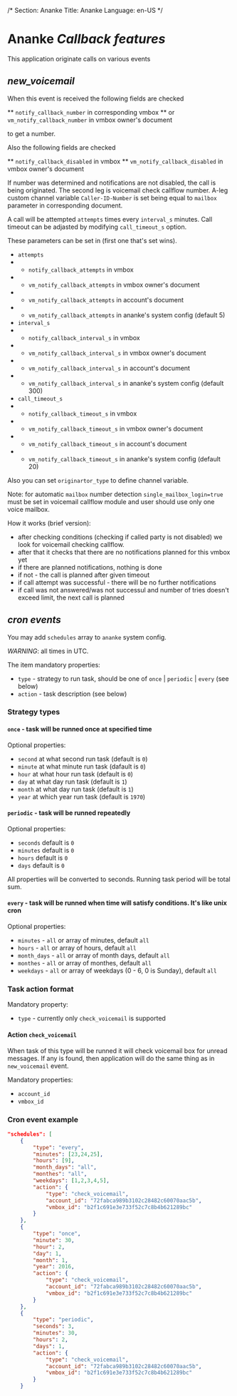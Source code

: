 /*
Section: Ananke
Title: Ananke
Language: en-US
*/

# Ananke *Callback features*

This application originate calls on various events

## *new_voicemail*

When this event is received the following fields are checked

** `notify_callback_number` in corresponding vmbox
** or `vm_notify_callback_number` in vmbox owner's document

to get a number.

Also the following fields are checked

** `notify_callback_disabled` in vmbox
** `vm_notify_callback_disabled` in vmbox owner's document

If number was determined and notifications are not disabled, the call is being originated. The second leg is voicemail check callflow number.
A-leg custom channel variable `Caller-ID-Number` is set being equal to `mailbox` parameter in corresponding document.

A call will be attempted `attempts` times every `interval_s` minutes. Call timeout can be adjasted by modifying `call_timeout_s` option.

These parameters can be set in (first one that's set wins).

* `attempts`
* * `notify_callback_attempts` in vmbox
* * `vm_notify_callback_attempts` in vmbox owner's document
* * `vm_notify_callback_attempts` in account's document
* * `vm_notify_callback_attempts` in ananke's system config (default 5)
* `interval_s`
* * `notify_callback_interval_s` in vmbox
* * `vm_notify_callback_interval_s` in vmbox owner's document
* * `vm_notify_callback_interval_s` in account's document
* * `vm_notify_callback_interval_s` in ananke's system config (default 300)
* `call_timeout_s`
* * `notify_callback_timeout_s` in vmbox
* * `vm_notify_callback_timeout_s` in vmbox owner's document
* * `vm_notify_callback_timeout_s` in account's document
* * `vm_notify_callback_timeout_s` in ananke's system config (default 20)

Also you can set `originartor_type` to define channel variable.

Note: for automatic  `mailbox` number detection `single_mailbox_login=true` must be set in voicemail callflow module and user should use only one voice mailbox.

How it works (brief version):
- after checking conditions (checking if called party is not disabled) we look for voicemail checking callflow.
- after that it checks that there are no notifications planned for this vmbox yet
- if there are planned notifications, nothing is done
- if not - the call is planned after given timeout
- if call attempt was successful - there will be no further notifications
- if call was not answered/was not successul and number of tries doesn't exceed limit, the next call is planned

## *cron events*

You may add `schedules` array to `ananke` system config.

*WARNING*: all times in UTC.

The item mandatory properties:

* `type` - strategy to run task, should be one of `once` | `periodic` | `every` (see below)
* `action` - task description (see below)

### Strategy types

#### `once` - task will be runned once at specified time

Optional properties:

* `second` at what second run task (default is `0`)
* `minute` at what minute run task (dafault is `0`)
* `hour` at what hour run task (default is `0`)
* `day` at what day run task (default is `1`)
* `month` at what day run task (default is `1`)
* `year` at which year run task (default is `1970`)

#### `periodic` - task will be runned repeatedly

Optional properties:

* `seconds` default is `0`
* `minutes` default is `0`
* `hours` default is `0`
* `days` default is `0`

All properties will be converted to seconds. Running task period will be total sum.

#### `every` - task will be runned when time will satisfy conditions. It's like unix cron

Optional properties:

* `minutes` - `all` or array of minutes, default `all`
* `hours` - `all` or array of hours, default `all`
* `month_days` - `all` or array of month days, default `all`
* `monthes` - `all` or array of monthes, default `all`
* `weekdays` - `all` or array of weekdays (0 - 6, 0 is Sunday), default `all`

### Task action format

Mandatory property:
* `type`  - currently only `check_voicemail` is supported

#### Action `check_voicemail`

When task of this type will be runned it will check voicemail box for unread messages.
If any is found, then application will do the same thing as in `new_voicemail` event.

Mandatory properties:
* `account_id`
* `vmbox_id`

### Cron event example

```json
"schedules": [
    {
        "type": "every",
        "minutes": [23,24,25],
        "hours": [9],
        "month_days": "all",
        "monthes": "all",
        "weekdays": [1,2,3,4,5],
        "action": {
            "type": "check_voicemail",
            "account_id": "72fabca989b3102c28482c60070aac5b",
            "vmbox_id": "b2f1c691e3e733f52c7c8b4b621289bc"
        }
    },
    {
        "type": "once",
        "minute": 30,
        "hour": 2,
        "day": 1,
        "month": 1,
        "year": 2016,
        "action": {
            "type": "check_voicemail",
            "account_id": "72fabca989b3102c28482c60070aac5b",
            "vmbox_id": "b2f1c691e3e733f52c7c8b4b621289bc"
        }
    },
    {
        "type": "periodic",
        "seconds": 3,
        "minutes": 30,
        "hours": 2,
        "days": 1,
        "action": {
            "type": "check_voicemail",
            "account_id": "72fabca989b3102c28482c60070aac5b",
            "vmbox_id": "b2f1c691e3e733f52c7c8b4b621289bc"
        }
    }
```
